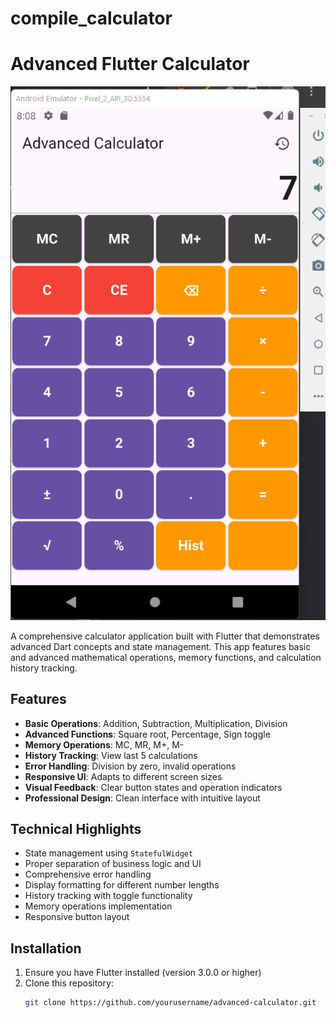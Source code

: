 # compile_calculator
# Advanced Flutter Calculator

![Calculator App Screenshot](assets/calculator_screenshot.png)


A comprehensive calculator application built with Flutter that demonstrates advanced Dart concepts and state management. This app features basic and advanced mathematical operations, memory functions, and calculation history tracking.

## Features

- **Basic Operations**: Addition, Subtraction, Multiplication, Division
- **Advanced Functions**: Square root, Percentage, Sign toggle
- **Memory Operations**: MC, MR, M+, M-
- **History Tracking**: View last 5 calculations
- **Error Handling**: Division by zero, invalid operations
- **Responsive UI**: Adapts to different screen sizes
- **Visual Feedback**: Clear button states and operation indicators
- **Professional Design**: Clean interface with intuitive layout

## Technical Highlights

- State management using `StatefulWidget`
- Proper separation of business logic and UI
- Comprehensive error handling
- Display formatting for different number lengths
- History tracking with toggle functionality
- Memory operations implementation
- Responsive button layout

## Installation

1. Ensure you have Flutter installed (version 3.0.0 or higher)
2. Clone this repository:
   ```bash
   git clone https://github.com/yourusername/advanced-calculator.git
